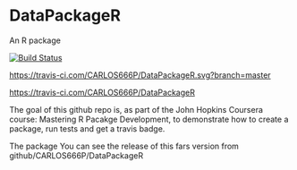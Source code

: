 # DataPackageR
An R package

[![Build Status](https://travis-ci.com/CARLOS666P/DataPackageR.svg?branch=master)](https://travis-ci.com/CARLOS666P/DataPackageR)

https://travis-ci.com/CARLOS666P/DataPackageR.svg?branch=master

https://travis-ci.com/CARLOS666P/DataPackageR

The goal of this github repo is, as part of the John Hopkins Coursera course: Mastering R Pacakge Development, to demonstrate how to create a package, run tests and get a travis badge.

The package
You can see the release of this fars version from github/CARLOS666P/DataPackageR
